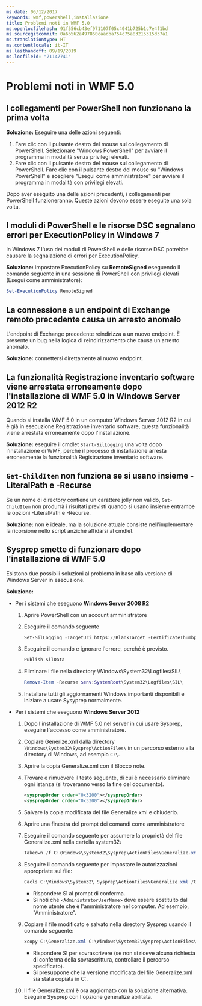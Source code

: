 ```yaml
---
ms.date: 06/12/2017
keywords: wmf,powershell,installazione
title: Problemi noti in WMF 5.0
ms.openlocfilehash: 91f556cb43ef971107f05c4041b725b1c7e4f1bd
ms.sourcegitcommit: 0a6b562a497860caadba754c75a83215315d37a1
ms.translationtype: HT
ms.contentlocale: it-IT
ms.lasthandoff: 09/19/2019
ms.locfileid: "71147741"
---
```

# <a name="known-issues-in-wmf-50"></a>Problemi noti in WMF 5.0

## <a name="powershell-shortcuts-are-broken-when-used-for-the-first-time"></a>I collegamenti per PowerShell non funzionano la prima volta

**Soluzione:** Eseguire una delle azioni seguenti:

1. Fare clic con il pulsante destro del mouse sul collegamento di PowerShell. Selezionare "Windows PowerShell" per avviare il programma in modalità senza privilegi elevati.
2. Fare clic con il pulsante destro del mouse sul collegamento di PowerShell. Fare clic con il pulsante destro del mouse su "Windows PowerShell" e scegliere "Esegui come amministratore" per avviare il programma in modalità con privilegi elevati.

Dopo aver eseguito una delle azioni precedenti, i collegamenti per PowerShell funzioneranno. Queste azioni devono essere eseguite una sola volta.

## <a name="powershell-modules-and-dsc-resources-report-errors-about-executionpolicy-on-windows-7"></a>I moduli di PowerShell e le risorse DSC segnalano errori per ExecutionPolicy in Windows 7

In Windows 7 l'uso dei moduli di PowerShell e delle risorse DSC potrebbe causare la segnalazione di errori per ExecutionPolicy.

**Soluzione:** impostare ExecutionPolicy su **RemoteSigned** eseguendo il comando seguente in una sessione di PowerShell con privilegi elevati (Esegui come amministratore):

```powershell
Set-ExecutionPolicy RemoteSigned
```

## <a name="connecting-to-an-old-remote-exchange-endpoint-causes-a-crash"></a>La connessione a un endpoint di Exchange remoto precedente causa un arresto anomalo

L'endpoint di Exchange precedente reindirizza a un nuovo endpoint. È presente un bug nella logica di reindirizzamento che causa un arresto anomalo.

**Soluzione:** connettersi direttamente al nuovo endpoint.

## <a name="software-inventory-logging-feature-is-erroneously-stopped-after-wmf-50-installation-on-windows-server-2012-r2"></a>La funzionalità Registrazione inventario software viene arrestata erroneamente dopo l'installazione di WMF 5.0 in Windows Server 2012 R2

Quando si installa WMF 5.0 in un computer Windows Server 2012 R2 in cui è già in esecuzione Registrazione inventario software, questa funzionalità viene arrestata erroneamente dopo l'installazione.

**Soluzione:** eseguire il cmdlet `Start-SilLogging` una volta dopo l'installazione di WMF, perché il processo di installazione arresta erroneamente la funzionalità Registrazione inventario software.

## <a name="get-childitem-does-not-work-if--literalpath-and--recurse-are-used-together"></a>`Get-ChildItem` non funziona se si usano insieme -LiteralPath e -Recurse

Se un nome di directory contiene un carattere jolly non valido, `Get-ChildItem` non produrrà i risultati previsti quando si usano insieme entrambe le opzioni -LiteralPath e -Recurse.

**Soluzione:** non è ideale, ma la soluzione attuale consiste nell'implementare la ricorsione nello script anziché affidarsi al cmdlet.

## <a name="sysprep-fails-after-wmf-50-installation"></a>Sysprep smette di funzionare dopo l'installazione di WMF 5.0

Esistono due possibili soluzioni al problema in base alla versione di Windows Server in esecuzione.

**Soluzione:**

- Per i sistemi che eseguono **Windows Server 2008 R2**
  1. Aprire PowerShell con un account amministratore
  2. Eseguire il comando seguente

     ```powershell
     Set-SilLogging -TargetUri https://BlankTarget -CertificateThumbprint 0123456789
     ```

  3. Eseguire il comando e ignorare l'errore, perché è previsto.

     ```powershell
     Publish-SilData
     ```

  4. Eliminare i file nella directory \Windows\System32\Logfiles\SIL\\

     ```powershell
     Remove-Item -Recurse $env:SystemRoot\System32\Logfiles\SIL\
     ```

  5. Installare tutti gli aggiornamenti Windows importanti disponibili e iniziare a usare Sysyprep normalmente.

- Per i sistemi che eseguono **Windows Server 2012**
  1. Dopo l'installazione di WMF 5.0 nel server in cui usare Sysprep, eseguire l'accesso come amministratore.
  2. Copiare Generize.xml dalla directory `\Windows\System32\Sysprep\ActionFiles\` in un percorso esterno alla directory di Windows, ad esempio `C:\`.
  3. Aprire la copia Generalize.xml con il Blocco note.
  4. Trovare e rimuovere il testo seguente, di cui è necessario eliminare ogni istanza (si troveranno verso la fine del documento).

     ```xml
     <sysprepOrder order="0x3200"></sysprepOrder>
     <sysprepOrder order="0x3300"></sysprepOrder>
     ```

  5. Salvare la copia modificata del file Generalize.xml e chiuderlo.
  6. Aprire una finestra del prompt dei comandi come amministratore
  7. Eseguire il comando seguente per assumere la proprietà del file Generalize.xml nella cartella system32:

     ```powershell
     Takeown /f C:\Windows\System32\Sysprep\ActionFiles\Generalize.xml
     ```

  8. Eseguire il comando seguente per impostare le autorizzazioni appropriate sul file:

     ```powershell
     Cacls C:\Windows\System32\ Sysprep\ActionFiles\Generalize.xml /G `<AdministratorUserName>`:F
     ```

     - Rispondere Sì al prompt di conferma.
     - Si noti che `<AdministratorUserName>` deve essere sostituito dal nome utente che è l'amministratore nel computer. Ad esempio, "Amministratore".

  9. Copiare il file modificato e salvato nella directory Sysprep usando il comando seguente:

     ```powershell
     xcopy C:\Generalize.xml C:\Windows\System32\Sysprep\ActionFiles\Generalize.xml
     ```

     - Rispondere Sì per sovrascrivere (se non si riceve alcuna richiesta di conferma della sovrascrittura, controllare il percorso specificato).
     - Si presuppone che la versione modificata del file Generalize.xml sia stata copiata in C:\.

  10. Il file Generalize.xml è ora aggiornato con la soluzione alternativa. Eseguire Sysprep con l'opzione generalize abilitata.